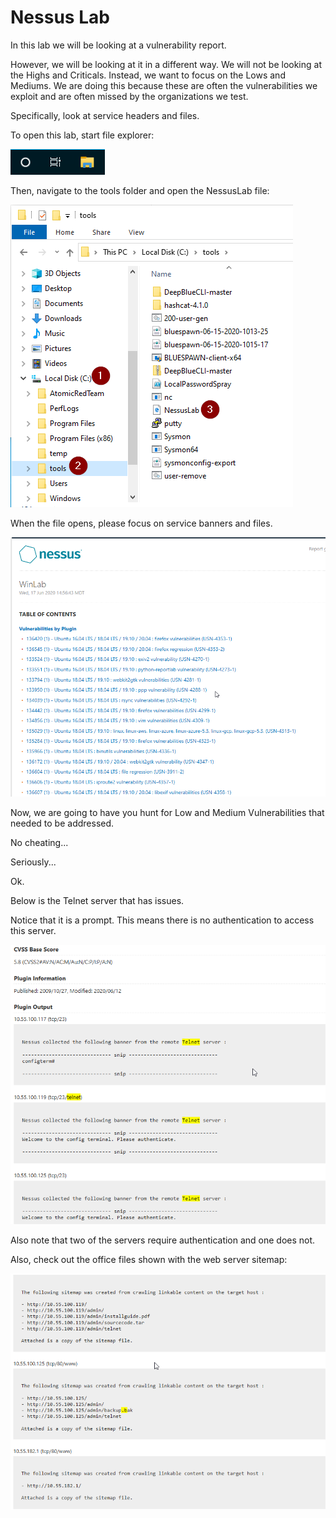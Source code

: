 

# Nessus Lab

In this lab we will be looking at a vulnerability report.

However, we will be looking at it in a different way.  We will not be looking at the Highs and Criticals.  Instead, we want to focus on the Lows and Mediums.  We are doing this because these are often the vulnerabilities we exploit and are often missed by the organizations we test.

Specifically, look at service headers and files.

To open this lab, start file explorer:

![](attachments/Clipboard_2020-06-18-09-12-30.png)

Then, navigate to the tools folder and open the NessusLab file:

![](attachments/Clipboard_2020-06-18-09-12-53.png)


When the file opens, please focus on service banners and files.

![](attachments/Clipboard_2020-06-18-09-13-36.png)


Now, we are going to have you hunt for Low and Medium Vulnerabilities that needed to be addressed.






No cheating...


























Seriously...




Ok.

Below is the Telnet server that has issues.

Notice that it is a prompt.  This means there is no authentication to access this server. 


![](attachments/Clipboard_2020-06-18-09-20-18.png)

Also note that two of the servers require authentication and one does not.

Also, check out the office files shown with the web server sitemap:

![](attachments/Clipboard_2020-06-18-09-24-01.png)






